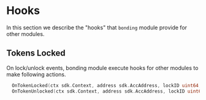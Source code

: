 <!--
order: 6
-->

# Hooks

In this section we describe the "hooks" that `bonding` module provide for other modules.

## Tokens Locked

On lock/unlock events, bonding module execute hooks for other modules to make following actions.

```go
  OnTokenLocked(ctx sdk.Context, address sdk.AccAddress, lockID uint64, amount sdk.Coins, lockDuration time.Duration, unlockTime time.Time)
  OnTokenUnlocked(ctx sdk.Context, address sdk.AccAddress, lockID uint64, amount sdk.Coins, lockDuration time.Duration, unlockTime time.Time)
```
